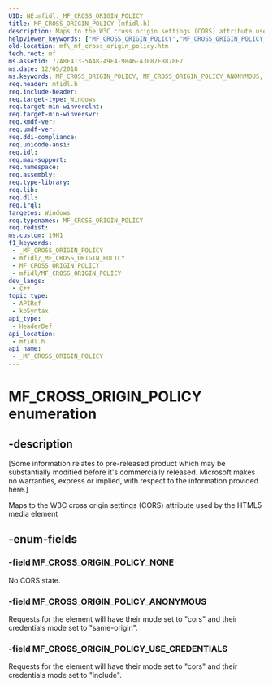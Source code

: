 ```yaml
---
UID: NE:mfidl._MF_CROSS_ORIGIN_POLICY
title: MF_CROSS_ORIGIN_POLICY (mfidl.h)
description: Maps to the W3C cross origin settings (CORS) attribute used by the HTML5 media element.
helpviewer_keywords: ["MF_CROSS_ORIGIN_POLICY","MF_CROSS_ORIGIN_POLICY_ANONYMOUS","MF_CROSS_ORIGIN_POLICY_NONE","MF_CROSS_ORIGIN_POLICY_USE_CREDENTIALS","_MF_CROSS_ORIGIN_POLICY","_MF_CROSS_ORIGIN_POLICY enumeration [Media Foundation]","mf._mf_cross_origin_policy","mfidl/MF_CROSS_ORIGIN_POLICY_ANONYMOUS","mfidl/MF_CROSS_ORIGIN_POLICY_NONE","mfidl/MF_CROSS_ORIGIN_POLICY_USE_CREDENTIALS","mfidl/_MF_CROSS_ORIGIN_POLICY"]
old-location: mf\_mf_cross_origin_policy.htm
tech.root: mf
ms.assetid: 77A8F413-5AA8-49E4-9846-A3F87FB878E7
ms.date: 12/05/2018
ms.keywords: MF_CROSS_ORIGIN_POLICY, MF_CROSS_ORIGIN_POLICY_ANONYMOUS, MF_CROSS_ORIGIN_POLICY_NONE, MF_CROSS_ORIGIN_POLICY_USE_CREDENTIALS, _MF_CROSS_ORIGIN_POLICY, _MF_CROSS_ORIGIN_POLICY enumeration [Media Foundation], mf._mf_cross_origin_policy, mfidl/MF_CROSS_ORIGIN_POLICY_ANONYMOUS, mfidl/MF_CROSS_ORIGIN_POLICY_NONE, mfidl/MF_CROSS_ORIGIN_POLICY_USE_CREDENTIALS, mfidl/_MF_CROSS_ORIGIN_POLICY
req.header: mfidl.h
req.include-header: 
req.target-type: Windows
req.target-min-winverclnt: 
req.target-min-winversvr: 
req.kmdf-ver: 
req.umdf-ver: 
req.ddi-compliance: 
req.unicode-ansi: 
req.idl: 
req.max-support: 
req.namespace: 
req.assembly: 
req.type-library: 
req.lib: 
req.dll: 
req.irql: 
targetos: Windows
req.typenames: MF_CROSS_ORIGIN_POLICY
req.redist: 
ms.custom: 19H1
f1_keywords:
 - _MF_CROSS_ORIGIN_POLICY
 - mfidl/_MF_CROSS_ORIGIN_POLICY
 - MF_CROSS_ORIGIN_POLICY
 - mfidl/MF_CROSS_ORIGIN_POLICY
dev_langs:
 - c++
topic_type:
 - APIRef
 - kbSyntax
api_type:
 - HeaderDef
api_location:
 - mfidl.h
api_name:
 - _MF_CROSS_ORIGIN_POLICY
---
```


# MF_CROSS_ORIGIN_POLICY enumeration


## -description

<p class="CCE_Message">[Some information relates to pre-released product which may be substantially modified before it's commercially released. Microsoft makes no warranties, express or implied, with respect to the information provided here.]

Maps to the W3C cross origin settings (CORS) attribute used by the HTML5 media element

## -enum-fields

### -field MF_CROSS_ORIGIN_POLICY_NONE

No CORS state.

### -field MF_CROSS_ORIGIN_POLICY_ANONYMOUS

 Requests for the element will have their mode set to "cors" and their credentials mode set to "same-origin".

### -field MF_CROSS_ORIGIN_POLICY_USE_CREDENTIALS

Requests for the element will have their mode set to "cors" and their credentials mode set to "include".

